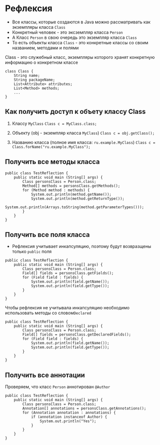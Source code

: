 # Рефлексия

- Все классы, которые создаются в Java можно рассматривать как экземпляры класса `Class`
- Конкретный человек - это эксземпляр класса `Person`
- А Класс `Person` в свою очередь это экземпляр класса `Class`
- То есть объекты класса `Class` - это конкретные классы со своим названием, методами и полями

Class - это служебный класс, экземпляры которого хранят конкретную информацию о конкретном классе

```
class Class {
    String name;
    String packageName;
    List<Attribute> attributes;
    List<Method> methods;
    ...
}
```

## Как получить доступ к объету классу Class

1. Классу `MyClass`
`Class c = MyClass.class;`

2. Объекту (obj - экземпляр класса `MyClass`)
`Class c = obj.getClass();`

3. Названию класса (полное имя класса: `ru.example.MyClass`)
`Class c = Class.forName("ru.example.MyClass");`


## Получить все методы класса

```
public class TestReflection {
    public static void main (String[] args) {
        Class personsClass = Person.class;
        Method[] methods = personsClass.getMethods();
        for (Method method : methods) {
            System.out.println(method.getName());
            System.out.println(method.getReturnType());
            System.out.println(Arrays.toString(method.getParameterTypes()));
        }
    }
}
```

## Получить все поля класса

* Рефлексия учитывает инкапсуляцию, поэтому будут возвразщены только `public` поля

```
public class TestReflection {
    public static void main (String[] args) {
        Class personsClass = Person.class;
        Field[] fields = personsClass.getFields();
        for (Field field : fields) {
            System.out.println(field.getName());
            System.out.println(field.getType());
        }
    }
}
```

Чтобы рефлексия не учитывала инкапсуляцию необходимо использовать методы со словом`Declared`

```
public class TestReflection {
    public static void main (String[] args) {
        Class personsClass = Person.class;
        Field[] fields = personsClass.getDeclaredFields();
        for (Field field : fields) {
            System.out.println(field.getName());
            System.out.println(field.getType());
        }
    }
}
```

## Получить все аннотации

Проверяем, что класс `Person` аннотирован `@Author`

```
public class TestReflection {
    public static void main (String[] args) {
        Class personsClass = Person.class;
        Annotation[] annotations = personsClass.getAnnotations();
        for (Annotation annotation : annotations) {
            if (annotation instanceof Author) {
                System.out.println("Yes");
            }
        }
    }
}
```
